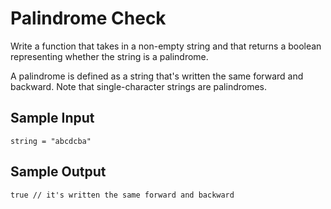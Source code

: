 # Palindrome Check
Write a function that takes in a non-empty string and that returns a boolean representing whether the string is a palindrome.

A palindrome is defined as a string that's written the same forward and backward. Note that single-character strings are palindromes.

## Sample Input
```string = "abcdcba"```
## Sample Output
```true // it's written the same forward and backward```

